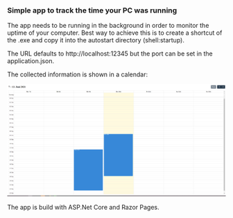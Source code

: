 ### Simple app to track the time your PC was running
The app needs to be running in the background in order to monitor the uptime of your computer.
Best way to achieve this is to create a shortcut of the .exe and copy it into the autostart directory (shell:startup).

The URL defaults to http://localhost:12345 but the port can be set in the application.json.

The collected information is shown in a calendar:

![](https://github.com/JacobDeuchert/uptime-tracker/blob/master/Screenshots/Calendar.PNG)



The app is build with ASP.Net Core and Razor Pages.
